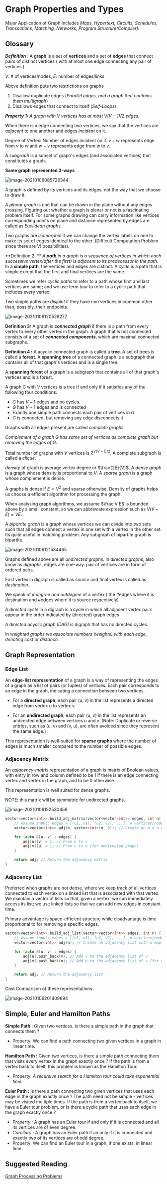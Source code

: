 # Graph Properties and Types

Major Application of Graph includes *Maps, Hypertext, Circuits, Schedules, Transactions, Matching, Networks, Program Structure(Compiler).*

## Glossary

***Definition** :* A **graph** is a set of **vertices** and a set of **edges** that connect pairs of distinct vertices ( with at most one edge connecting any pair of vertices ).

$V$: # of vertices/nodes, $E$: number of edges/links

Above definition puts two restrictions on graphs

1. Disallow duplicate edges (*Parallel edges, and a graph that contains them multigraph*)
2. Disallows edges that connect to itself (*Self-Loops*)

***Property 1:*** *A graph with $V$ vertices has at most $V(V-1)/2$ edges.*

When there is a edge connecting two vertices, we say that the vertices are *adjacent* to one another and edges *incident* on it. 

Degree of Vertex: Number of edges incident on it. $v-w$ represents edge from $v$ to $w$ and $w-v$ represents edge from $w$ to $v$.

A *subgraph* is a subset of graph's edges (and associated vertices) that constitutes a graph.

**Same graph represented 3-ways**

![image-20210106085726344](./graphs.assets/image-20210106085726344.png)

A graph is defined by its vertices and its edges, not the way that we choose to draw it.

A *planar graph* is one that can be drawn in the plane without any edges crossing. Figuring out whether a graph is planar or not is a fascinating problem itself. For some graphs drawing can carry information like vertices corresponding points on plane and distance represented by edges are called as *Euclidean graphs.*

Two graphs are *isomorphic* if we can change the vertex labels on one to make its set of edges identical to the other. (Difficult Computation Problem since there are $V!$ possibilities).

**Definition 2: ** *A **path** in a graph is a sequence of vertices in which each successive vertex(after the first) is adjacent to its predecessor in the path.* In a **simple path**, the vertices and edges are distinct. A *cycle* is a path that is simple except that the first and final vertices are the same.

Sometimes we refer *cyclic paths* to refer to a path whose first and last vertices are same; and we use term *tour* to refer to a cyclic path that includes every vertex.

Two simple paths are *disjoint* if they have non vertices in common other than, possibly, their endpoints.

![image-20210106120526277](./graphs.assets/image-20210106120526277.png)

**Definition 3:** A graph is ***connected graph*** if there is a path from every vertex to every other vertex in the graph. A graph that is not connected consists of a set of ***connected components***, which are maximal connected subgraphs.

**Definition 4 :** A acyclic connected graph is called a **tree**. A set of trees is called a **forest**. A **spanning tree** of a connected graph is a subgraph that contains all of that graph's vertices and is a single tree.

A **spanning forest** of a graph is a subgraph that contains all of that graph's vertices and is a forest.

A graph $G$ with $V$ vertices is a tree if and only if it satisfies any of the following four conditions.

- $G$ has $V-1$ edges and no cycles.
- $G$ has $V-1$ edges and is connected
- Exactly one simple path connects each pair of vertices in $G$
- $G$ is connected, but removing any edge disconnects it

Graphs with all edges present are called *complete graphs.*

*Complement of a graph $G$ has same set of vertices as complete graph but removing the edges of $G$*.

Total number of graphs with $V$ vertices is $2^{V(V-1)/2}$. A complete subgraph is called a *clique*.

*density* of graph is average vertex degree or $\frac{2E}{V}$. A *dense graph* is a graph whose density is proportional to $V$. A *sparse graph* is a graph whose complement is dense.

A graphs is dense if $E \propto V^2$ and sparse otherwise. Density of graphs helps us choose a efficient algorithm for processing the graph.

When analysing graph algorithms, we assume $\frac V E$  is bounded above by a small constant, so we can abbreviate expression such as $V(V+E)\approx VE$.

A *bipartite graph* is a graph whose vertices we can divide into two sets such that all edges connect a vertex in one set with a vertex in the other set. Its quite useful in matching problem. Any subgraph of bipartite graph is bipartite.

![image-20210106121534465](./graphs.assets/image-20210106121534465.png)

Graphs defined above are all *undirected graphs*. In *directed graphs*, also know as *digraphs*, edges are one-way. pair of vertices are in form of ordered pairs.

First vertex in digraph is called as *source* and final vertex is called as *destination*.

We speak of *indegree and outdegree* of a vertex ( the #edges where it is destination and #edges where it is source respectively)

A *directed cycle* in a digraph is a cycle in which all adjacent vertex pairs appear in the order indicated by (directed) graph edges

A *directed acyclic graph (DAG)* is digraph that has no directed cycles.

In *weighted graphs we associate numbers (weights) with each edge, denoting cost or distance.*

## Graph Representation

### Edge List

An **edge-list representation** of a graph is a way of representing the edges of a graph as a list of pairs (or tuples) of vertices. Each pair corresponds to an edge in the graph, indicating a connection between two vertices.

* For a **directed graph**, each pair (u, v) in the list represents a directed edge from vertex u to vertex v.

* For an **undirected graph**, each pair (u, v) in the list represents an undirected edge between vertices u and v. (Note: Duplicate or reverse entries, such as (u, v) and (v, u), are often avoided since they represent the same edge.)

This representation is well-suited for **sparse graphs** where the number of edges is much smaller compared to the number of possible edges.

### Adjacency Matrix

An *adjacency-matrix* representation of a graph is matrix of Boolean values, with entry in row and column defined to be 1 if there is an edge connecting vertex and vertex in the graph, and to be 0 otherwise.

This representation is well suited for dense graphs.

NOTE: this matrix will be symmetric for undirected graphs.

![image-20210106152530456](./ch1.assets/image-20210106152530456.png)

````c++
vector<vector<int>> build_adj_matrix(vector<vector<int>> edges, int n) {
    // Assume input: edges = [(u1, v1), (u2, v2), ...], n vertices/nodes
    vector<vector<int>> adj(n, vector<int>(n, 0)); // Create an n x n matrix initialized to 0

    for (auto &[u, v] : edges) {
        adj[u][v] = 1; // From u to v
        adj[v][u] = 1; // From v to u (for undirected graph)
    }

    return adj; // Return the adjacency matrix
}
````

### Adjacency List

Preferred when graphs are not dense, where we keep track of all vertices connected to each vertex on a linked list that is associated with that  vertex. We maintain a vector of lists so that, given a vertex, we can  immediately access its list; we use linked lists so that we can add new  edges in constant time.

Primary advantage is space-efficient structure while disadvantage is time proportional to  for removing a specific edges.

````c++
vector<vector<int>> build_adj_list(vector<vector<int>> edges, int n) {
    // Assume input: edges = [(u1, v1), (u2, v2), ...], n vertices/nodes
    vector<vector<int>> adj(n); // Create an adjacency list with n empty lists

    for (auto &[u, v] : edges) {
        adj[u].push_back(v); // Add v to the adjacency list of u
        adj[v].push_back(u); // Add u to the adjacency list of v (for undirected graph)
    }

    return adj; // Return the adjacency list
}
````

Cost Comparison of these representations

![image-20210106201409694](./ch1.assets/image-20210106201409694.png)

## Simple, Euler and Hamilton Paths

**Simple Path :** Given two vertices, is there a simple path in the graph that connects them ?

* Property: We can find a path connecting two given vertices in a graph in linear time.

**Hamilton Path :** Given two vertices, is there a simple path connecting them that visits every vertex in the graph exactly once ? If the path is from a vertex back to itself, this problem is known as the Hamilton Tour.

* Property: *A recursive search for a Hamilton tour could take exponential time.*

**Euler Path :** Is there a path connecting two given vertices that uses each edge in the graph exactly once ? The path need not be simple - vertices may be visited multiple times. If the path is from a vertex back to itself, we have a Euler tour problem. or Is there a cyclic path that uses each edge in the graph exactly once ?

* *Property :* A graph has an Euler tour if and only if it is connected and all its vertices are of even degree.
* *Corollary :* A graph has an Euler path if an only if it is connected and exactly two of its vertices are of odd degree.
* Property: We can find an Euler tour in a graph, if one exists, in linear time.

## Suggested Reading

[Graph Processing Problems](https://algo.minetest.in/5-Graph_Algorithms/17-Graph-Properties_and_Types/8_Graph-Processing_Problems/)
